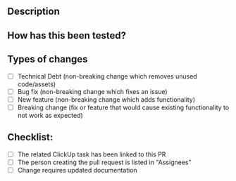 ## Description

## How has this been tested?

## Types of changes

- [ ] Technical Debt (non-breaking change which removes unused code/assets)
- [ ] Bug fix (non-breaking change which fixes an issue)
- [ ] New feature (non-breaking change which adds functionality)
- [ ] Breaking change (fix or feature that would cause existing functionality to not work as expected)

## Checklist:

- [ ] The related ClickUp task has been linked to this PR
- [ ] The person creating the pull request is listed in "Assignees"
- [ ] Change requires updated documentation
